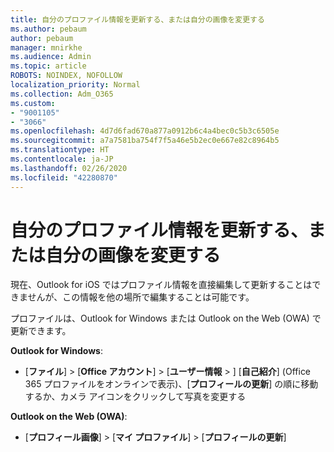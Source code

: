 ```yaml
---
title: 自分のプロファイル情報を更新する、または自分の画像を変更する
ms.author: pebaum
author: pebaum
manager: mnirkhe
ms.audience: Admin
ms.topic: article
ROBOTS: NOINDEX, NOFOLLOW
localization_priority: Normal
ms.collection: Adm_O365
ms.custom:
- "9001105"
- "3066"
ms.openlocfilehash: 4d7d6fad670a877a0912b6c4a4bec0c5b3c6505e
ms.sourcegitcommit: a7a7581ba754f7f5a46e5b2ec0e667e82c8964b5
ms.translationtype: HT
ms.contentlocale: ja-JP
ms.lasthandoff: 02/26/2020
ms.locfileid: "42280870"
---
```

# <a name="update-my-profile-information-or-change-my-picture"></a>自分のプロファイル情報を更新する、または自分の画像を変更する

現在、Outlook for iOS ではプロファイル情報を直接編集して更新することはできませんが、この情報を他の場所で編集することは可能です。 

プロファイルは、Outlook for Windows または Outlook on the Web (OWA) で更新できます。 

**Outlook for Windows**: 

- [**ファイル**]  >  [**Office アカウント**]  >  [**ユーザー情報**  > ] [**自己紹介**] (Office 365 プロファイルをオンラインで表示)、[**プロフィールの更新**] の順に移動するか、カメラ アイコンをクリックして写真を変更する  
  
**Outlook on the Web (OWA)**: 

- [**プロフィール画像**]  >  [**マイ プロファイル**]  >  [**プロフィールの更新**]
